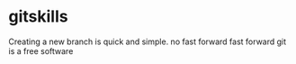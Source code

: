 # gitskills
Creating a new branch is quick and simple.
no fast forward
fast forward
git is a free software